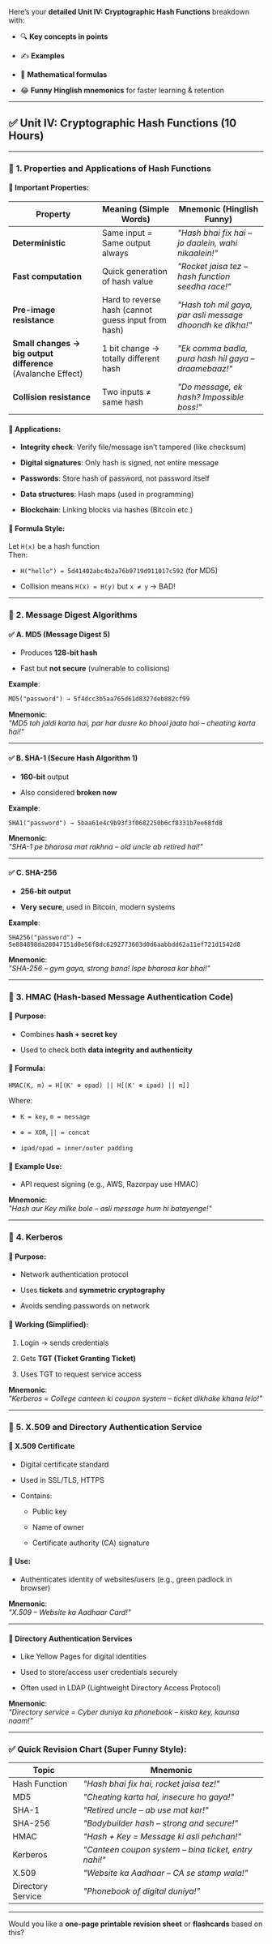 Here’s your **detailed Unit IV: Cryptographic Hash Functions** breakdown with:

- 🔍 **Key concepts in points**
    
- ✍️ **Examples**
    
- 🧮 **Mathematical formulas**
    
- 😂 **Funny Hinglish mnemonics** for faster learning & retention
    

---

## ✅ **Unit IV: Cryptographic Hash Functions (10 Hours)**

---

### 🔹 **1. Properties and Applications of Hash Functions**

#### 📌 **Important Properties**:

|Property|Meaning (Simple Words)|Mnemonic (Hinglish Funny)|
|---|---|---|
|**Deterministic**|Same input = Same output always|_"Hash bhai fix hai – jo daalein, wahi nikaalein!"_|
|**Fast computation**|Quick generation of hash value|_"Rocket jaisa tez – hash function seedha race!"_|
|**Pre-image resistance**|Hard to reverse hash (cannot guess input from hash)|_"Hash toh mil gaya, par asli message dhoondh ke dikha!"_|
|**Small changes → big output difference** (Avalanche Effect)|1 bit change → totally different hash|_"Ek comma badla, pura hash hil gaya – draamebaaz!"_|
|**Collision resistance**|Two inputs ≠ same hash|_"Do message, ek hash? Impossible boss!"_|

#### 🔧 **Applications**:

- **Integrity check**: Verify file/message isn’t tampered (like checksum)
    
- **Digital signatures**: Only hash is signed, not entire message
    
- **Passwords**: Store hash of password, not password itself
    
- **Data structures**: Hash maps (used in programming)
    
- **Blockchain**: Linking blocks via hashes (Bitcoin etc.)
    

#### 🧮 **Formula Style**:

Let `H(x)` be a hash function  
Then:

- `H("hello") = 5d41402abc4b2a76b9719d911017c592` (for MD5)
    
- Collision means `H(x) = H(y)` but `x ≠ y` → BAD!
    

---

### 🔹 **2. Message Digest Algorithms**

#### ✅ **A. MD5 (Message Digest 5)**

- Produces **128-bit hash**
    
- Fast but **not secure** (vulnerable to collisions)
    

**Example**:

```md
MD5("password") → 5f4dcc3b5aa765d61d8327deb882cf99
```

**Mnemonic**:  
_"MD5 toh jaldi karta hai, par har dusre ko bhool jaata hai – cheating karta hai!"_

---

#### ✅ **B. SHA-1 (Secure Hash Algorithm 1)**

- **160-bit** output
    
- Also considered **broken now**
    

**Example**:

```sha
SHA1("password") → 5baa61e4c9b93f3f0682250b6cf8331b7ee68fd8
```

**Mnemonic**:  
_"SHA-1 pe bharosa mat rakhna – old uncle ab retired hai!"_

---

#### ✅ **C. SHA-256**

- **256-bit output**
    
- **Very secure**, used in Bitcoin, modern systems
    

**Example**:

```sha
SHA256("password") →
5e884898da28047151d0e56f8dc6292773603d0d6aabbdd62a11ef721d1542d8
```

**Mnemonic**:  
_"SHA-256 – gym gaya, strong bana! Ispe bharosa kar bhai!"_

---

### 🔹 **3. HMAC (Hash-based Message Authentication Code)**

#### 📌 **Purpose**:

- Combines **hash + secret key**
    
- Used to check both **data integrity and authenticity**
    

#### 🧮 **Formula**:

```
HMAC(K, m) = H[(K' ⊕ opad) || H[(K' ⊕ ipad) || m]]
```

Where:

- `K = key`, `m = message`
    
- `⊕ = XOR`, `|| = concat`
    
- `ipad/opad = inner/outer padding`
    

#### 🔐 **Example Use**:

- API request signing (e.g., AWS, Razorpay use HMAC)
    

**Mnemonic**:  
_"Hash aur Key milke bole – asli message hum hi batayenge!"_

---

### 🔹 **4. Kerberos**

#### 📌 **Purpose**:

- Network authentication protocol
    
- Uses **tickets** and **symmetric cryptography**
    
- Avoids sending passwords on network
    

#### 🔁 **Working (Simplified)**:

1. Login → sends credentials
    
2. Gets **TGT (Ticket Granting Ticket)**
    
3. Uses TGT to request service access
    

**Mnemonic**:  
_"Kerberos = College canteen ki coupon system – ticket dikhake khana lelo!"_

---

### 🔹 **5. X.509 and Directory Authentication Service**

#### 📌 **X.509 Certificate**

- Digital certificate standard
    
- Used in SSL/TLS, HTTPS
    
- Contains:
    
    - Public key
        
    - Name of owner
        
    - Certificate authority (CA) signature
        

#### 🔐 **Use**:

- Authenticates identity of websites/users (e.g., green padlock in browser)
    

**Mnemonic**:  
_"X.509 – Website ka Aadhaar Card!"_

---

#### 📁 **Directory Authentication Services**

- Like Yellow Pages for digital identities
    
- Used to store/access user credentials securely
    
- Often used in LDAP (Lightweight Directory Access Protocol)
    

**Mnemonic**:  
_"Directory service = Cyber duniya ka phonebook – kiska key, kaunsa naam!"_

---

### ✅ Quick Revision Chart (Super Funny Style):

|Topic|Mnemonic|
|---|---|
|Hash Function|_"Hash bhai fix hai, rocket jaisa tez!"_|
|MD5|_"Cheating karta hai, insecure ho gaya!"_|
|SHA-1|_"Retired uncle – ab use mat kar!"_|
|SHA-256|_"Bodybuilder hash – strong and secure!"_|
|HMAC|_"Hash + Key = Message ki asli pehchan!"_|
|Kerberos|_"Canteen coupon system – bina ticket, entry nahi!"_|
|X.509|_"Website ka Aadhaar – CA se stamp wala!"_|
|Directory Service|_"Phonebook of digital duniya!"_|

---

Would you like a **one-page printable revision sheet** or **flashcards** based on this?